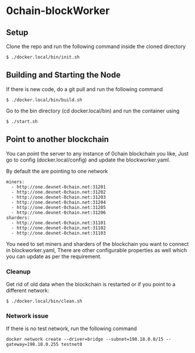 # 0chain-blockWorker

## Setup

Clone the repo and run the following command inside the cloned directory
```
$ ./docker.local/bin/init.sh
```

## Building and Starting the Node

If there is new code, do a git pull and run the following command

```
$ ./docker.local/bin/build.sh
```

Go to the bin directory (cd docker.local/bin) and run the container using
```
$ ./start.sh
```
## Point to another blockchain

You can point the server to any instance of 0chain blockchain you like, Just go to config (docker.local/config) and update the blockworker.yaml.

By default the are pointing to one network
```
miners:
  - http://one.devnet-0chain.net:31201
  - http://one.devnet-0chain.net:31202
  - http://one.devnet-0chain.net:31203
  - http://one.devnet-0chain.net:31204
  - http://one.devnet-0chain.net:31205
  - http://one.devnet-0chain.net:31206
sharders:
  - http://one.devnet-0chain.net:31101
  - http://one.devnet-0chain.net:31102
  - http://one.devnet-0chain.net:31103
  ```

You need to set miners and sharders of the blockchain you want to connect in blockworker.yaml, There are other configurable properties as well which you can update as per the requirement.

### Cleanup

Get rid of old data when the blockchain is restarted or if you point to a different network:
```
$ ./docker.local/bin/clean.sh
```
### Network issue
If there is no test network, run the following command 
```
docker network create --driver=bridge --subnet=198.18.0.0/15 --gateway=198.18.0.255 testnet0
```